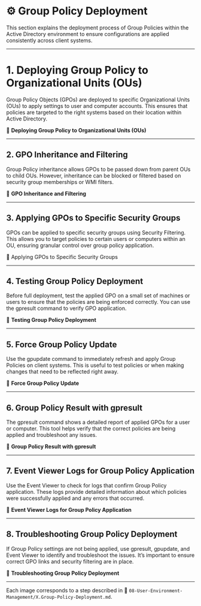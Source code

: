 # ⚙️ Group Policy Deployment

This section explains the deployment process of Group Policies within the Active Directory environment to ensure configurations are applied consistently across client systems.

---

# 1. Deploying Group Policy to Organizational Units (OUs)

Group Policy Objects (GPOs) are deployed to specific Organizational Units (OUs) to apply settings to user and computer accounts. This ensures that policies are targeted to the right systems based on their location within Active Directory.

📸 **Deploying Group Policy to Organizational Units (OUs)**

---

## 2. GPO Inheritance and Filtering

Group Policy inheritance allows GPOs to be passed down from parent OUs to child OUs. However, inheritance can be blocked or filtered based on security group memberships or WMI filters.

📸 **GPO Inheritance and Filtering**

---

## 3. Applying GPOs to Specific Security Groups

GPOs can be applied to specific security groups using Security Filtering. This allows you to target policies to certain users or computers within an OU, ensuring granular control over group policy application.

📸 Applying GPOs to Specific Security Groups

---

## 4. Testing Group Policy Deployment

Before full deployment, test the applied GPO on a small set of machines or users to ensure that the policies are being enforced correctly. You can use the gpresult command to verify GPO application.

📸 **Testing Group Policy Deployment**

---

## 5. Force Group Policy Update

Use the gpupdate command to immediately refresh and apply Group Policies on client systems. This is useful to test policies or when making changes that need to be reflected right away.

📸 **Force Group Policy Update**

---

## 6. Group Policy Result with gpresult

The gpresult command shows a detailed report of applied GPOs for a user or computer. This tool helps verify that the correct policies are being applied and troubleshoot any issues.

📸 **Group Policy Result with gpresult**

---

## 7. Event Viewer Logs for Group Policy Application

Use the Event Viewer to check for logs that confirm Group Policy application. These logs provide detailed information about which policies were successfully applied and any errors that occurred.

📸 **Event Viewer Logs for Group Policy Application**

---

## 8. Troubleshooting Group Policy Deployment

If Group Policy settings are not being applied, use gpresult, gpupdate, and Event Viewer to identify and troubleshoot the issues. It’s important to ensure correct GPO links and security filtering are in place.

📸 **Troubleshooting Group Policy Deployment**

---

Each image corresponds to a step described in 📂 `08-User-Environment-Management/X.Group-Policy-Deployment.md`.
